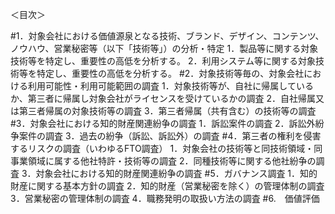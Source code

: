 ＜目次＞

#1．対象会社における価値源泉となる技術、ブランド、デザイン、コンテンツ、ノウハウ、営業秘密等（以下「技術等」）の分析・特定
	1．製品等に関する対象技術等を特定し、重要性の高低を分析する。
	2．利用システム等に関する対象技術等を特定し、重要性の高低を分析する。
#2．対象技術等毎の、対象会社における利用可能性・利用可能範囲の調査
	1．対象技術等が、自社に帰属しているか、第三者に帰属し対象会社がライセンスを受けているかの調査
	2．自社帰属又は第三者帰属の対象技術等の調査
	3．第三者帰属（共有含む）の技術等の調査
#3．対象会社における知的財産関連紛争の調査
	1．訴訟案件の調査
	2．訴訟外紛争案件の調査
	3．過去の紛争（訴訟、訴訟外）の調査
#4．第三者の権利を侵害するリスクの調査（いわゆるFTO調査）
	1．対象会社の技術等と同技術領域・同事業領域に属する他社特許・技術等の調査
	2．同種技術等に関する他社紛争の調査
	3．対象会社における知的財産関連紛争の調査
#5．ガバナンス調査
	1．知的財産に関する基本方針の調査
	2．知的財産（営業秘密を除く）の管理体制の調査
	3．営業秘密の管理体制の調査
	4．職務発明の取扱い方法の調査
#6.　価値評価	

